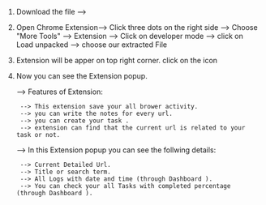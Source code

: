 1. Download the file -->
2. Open Chrome Extension--> Click three dots on the right side --> Choose "More Tools" --> Extension --> Click on developer mode
--> click on Load unpacked --> choose our extracted File
3. Extension will be apper on top right corner. click on the icon
4. Now you can see the Extension popup.

	--> Features of Extension:

		--> This extension save your all brower activity.
		--> you can write the notes for every url.
		-->	you can create your task .
		--> extension can find that the current url is related to your task or not.

	--> In this Extension popup you can see the follwing details:

		--> Current Detailed Url.
		--> Title or search term.
		--> All Logs with date and time (through Dashboard ).
		--> You can check your all Tasks with completed percentage (through Dashboard ).

	

